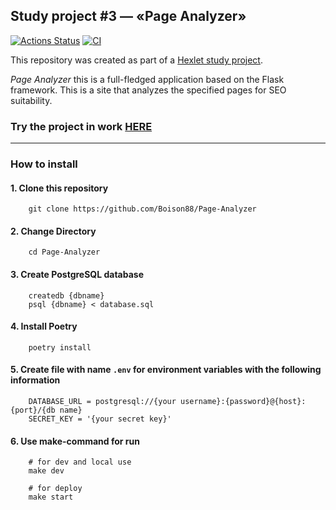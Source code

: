 ## Study project #3 — «Page Analyzer»
[![Actions Status](https://github.com/Boison88/python-project-83/workflows/hexlet-check/badge.svg)](https://github.com/Boison88/python-project-83/actions)
[![CI](https://github.com/Boison88/python-project-83/actions/workflows/CI.yml/badge.svg)](https://github.com/Boison88/python-project-83/actions/workflows/CI.yml)

This repository was created as part of a [Hexlet study project](https://ru.hexlet.io/programs/python/projects/83).  

*Page Analyzer* this is a full-fledged application based on the Flask framework.
This is a site that analyzes the specified pages for SEO suitability.

### Try the project in work [HERE](https://page-analyzer-3b9q.onrender.com)  

***
### How to install
#### 1. Clone this repository
```
    git clone https://github.com/Boison88/Page-Analyzer
```

#### 2. Change Directory
```
    cd Page-Analyzer
```

#### 3. Create PostgreSQL database
```
    createdb {dbname}
    psql {dbname} < database.sql
```
#### 4. Install Poetry
```
    poetry install
```
#### 5. Create file with name `.env` for environment variables with the following information
```
    DATABASE_URL = postgresql://{your username}:{password}@{host}:{port}/{db name}
    SECRET_KEY = '{your secret key}'
```
#### 6. Use make-command for run
```
    # for dev and local use
    make dev
    
    # for deploy
    make start
```